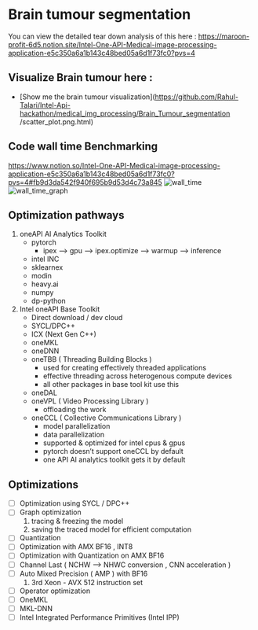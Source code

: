 # Brain tumour segmentation
You can view the detailed tear down analysis of this here : https://maroon-profit-6d5.notion.site/Intel-One-API-Medical-image-processing-application-e5c350a6a1b143c48bed05a6d1f73fc0?pvs=4

## Visualize Brain tumour here : 
- [Show me the brain tumour visualization](https://github.com/Rahul-Talari/Intel-Api-hackathon/medical_img_processing/Brain_Tumour_segmentation
/scatter_plot.png.html)

## Code wall time Benchmarking
https://www.notion.so/Intel-One-API-Medical-image-processing-application-e5c350a6a1b143c48bed05a6d1f73fc0?pvs=4#fb9d3da542f940f695b9d53d4c73a845
![wall_time](https://github.com/Rahul-Talari/Intel-Api-hackathon/assets/91232198/cba9045e-6539-49f5-825b-49142b1b80bb)
![wall_time_graph](https://github.com/Rahul-Talari/Intel-Api-hackathon/assets/91232198/56ea0c1e-d91e-40e8-9bf1-e9325f4e722e)


## Optimization pathways

1. oneAPI AI Analytics Toolkit
    - pytorch
        - ipex —> gpu —> ipex.optimize —> warmup —> inference
    - intel INC
    - sklearnex
    - modin
    - heavy.ai
    - numpy
    - dp-python
2. Intel oneAPI Base Toolkit
    - Direct download / dev cloud
    - SYCL/DPC++
    - ICX (Next Gen C++)
    - oneMKL
    - oneDNN
    - oneTBB ( Threading Building Blocks )
        - used for creating effectively threaded applications
        - effective threading across heterogenous compute devices
        - all other packages in base tool kit use this
    - oneDAL
    - oneVPL ( Video Processing Library )
        - offloading the work
    - oneCCL ( Collective Communications Library )
        - model parallelization
        - data parallelization
        - supported & optimized for intel cpus & gpus
        - pytorch doesn’t support oneCCL by default
        - one API AI analytics toolkit gets it by default

## Optimizations

- [ ]  Optimization using SYCL / DPC++
- [ ]  Graph optimization
    1. tracing & freezing the model 
    2. saving the traced model for efficient computation
- [ ]  Quantization
- [ ]  Optimization with AMX BF16 , INT8
- [ ]  Optimization with Quantization on AMX BF16
- [ ]  Channel Last ( NCHW —> NHWC conversion , CNN acceleration )
- [ ]  Auto Mixed Precision ( AMP ) with BF16
    1. 3rd Xeon - AVX 512 instruction set 
- [ ]  Operator optimization
- [ ]  OneMKL
- [ ]  MKL-DNN
- [ ]  Intel Integrated Performance Primitives (Intel IPP)
